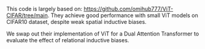 This code is largely based on: https://github.com/omihub777/ViT-CIFAR/tree/main. They achieve good performance with small ViT models on CIFAR10 dataset, despite weak spatial inductive biases.

We swap out their implementation of ViT for a Dual Attention Transformer to evaluate the effect of relational inductive biases.